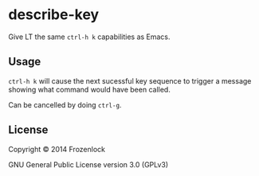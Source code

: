 # describe-key

Give LT the same `ctrl-h k` capabilities as Emacs.

## Usage

`ctrl-h k` will cause the next sucessful key sequence to trigger a message showing what command would have been called.

Can be cancelled by doing `ctrl-g`.

## License

Copyright © 2014 Frozenlock

GNU General Public License version 3.0 (GPLv3)
